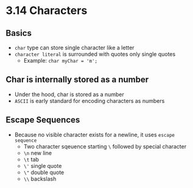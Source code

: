 # 3.14 Characters

## Basics
* `char` type can store single character like a letter
* `character literal` is surrounded with quotes only single quotes
  * Example: `char myChar = 'm';`

## Char is internally stored as a number
* Under the hood, char is stored as a number
* `ASCII` is early standard for encoding characters as numbers

## Escape Sequences
* Because no visible character exists for a newline, it uses `escape sequence`
  * Two character sqeuence starting `\` followed by special character
  * `\n` new line
  * `\t` tab
  * `\'` single quote
  * `\"` double quote
  * `\\` backslash
